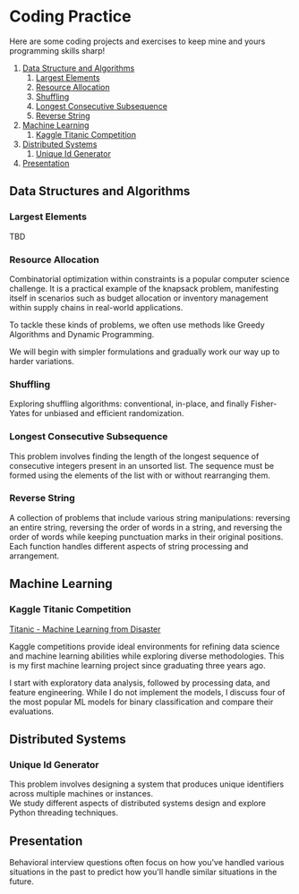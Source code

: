 # Coding Practice
Here are some coding projects and exercises to keep mine and yours programming skills sharp!

1. [Data Structure and Algorithms](#data-structure-and-algorithms)
    1. [Largest Elements](#largest-elements)
    2. [Resource Allocation](#resource-allocation)
    3. [Shuffling](#shuffling)
    4. [Longest Consecutive Subsequence](#longest-consecutive-subsequence)
    4. [Reverse String](#reverse-string)
2. [Machine Learning](#machine-learning)
    1. [Kaggle Titanic Competition](#kaggle-titanic-competition)
3. [Distributed Systems](#distributed-systems)
    1. [Unique Id Generator](#unique-id-generator)
 4. [Presentation](#presentation)   
<!-- 3. [Readings] (##readings)
    1. [Continuous Integration/Continuous Deployment (CI/CD)](#continuous-integration/continuous-deployment-(CI/CD)) -->

## Data Structures and Algorithms

### Largest Elements

TBD

### Resource Allocation

Combinatorial optimization within constraints is a popular computer science challenge. It is a practical example of the knapsack problem, manifesting itself in scenarios such as budget allocation or inventory management within supply chains in real-world applications. 

To tackle these kinds of problems, we often use methods like Greedy Algorithms and Dynamic Programming.

We will begin with simpler formulations and gradually work our way up to harder variations.

### Shuffling

Exploring shuffling algorithms: conventional, in-place, and finally Fisher-Yates for unbiased and efficient randomization.

### Longest Consecutive Subsequence
This problem involves finding the length of the longest sequence of consecutive integers present in an unsorted list. The sequence must be formed using the elements of the list with or without rearranging them.

### Reverse String

A collection of problems that include various string manipulations: reversing an entire string, reversing the order of words in a string, and reversing the order of words while keeping punctuation marks in their original positions. Each function handles different aspects of string processing and arrangement.

## Machine Learning

### Kaggle Titanic Competition

[Titanic - Machine Learning from Disaster](https://www.kaggle.com/competitions/titanic)

Kaggle competitions provide ideal environments for refining data science and machine learning abilities while exploring diverse methodologies. This is my first machine learning project since graduating three years ago. 

I start with exploratory data analysis, followed by processing data, and feature engineering. While I do not implement the models, I discuss four of the most popular ML models for binary classification and compare their evaluations.

## Distributed Systems

### Unique Id Generator

This problem involves designing a system that produces unique identifiers across multiple machines or instances. <br>
We study different aspects of distributed systems design and explore Python threading techniques.


<!-- ## Readings

### Continuous Integration/Continuous Deployment (CI/CD) -->

## Presentation

Behavioral interview questions often focus on how you've handled various situations in the past to predict how you'll handle similar situations in the future. 




